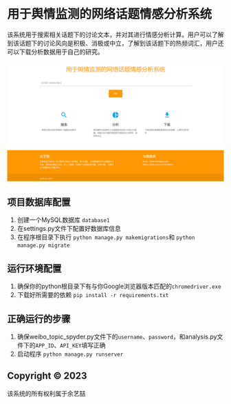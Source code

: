 # 用于舆情监测的网络话题情感分析系统

该系统用于搜索相关话题下的讨论文本，并对其进行情感分析计算。用户可以了解到该话题下的讨论风向是积极、消极或中立，了解到该话题下的热频词汇，用户还可以下载分析数据用于自己的研究。


![](img/index.png)


## 项目数据库配置

1. 创建一个MySQL数据库 `database1`
2. 在settings.py文件下配置好数据库信息
3. 在程序根目录下执行 `python manage.py makemigrations`和 `python manage.py migrate`


## 运行环境配置

1. 确保你的python根目录下有与你Google浏览器版本匹配的`chromedriver.exe`
2. 下载好所需要的依赖 `pip install -r requirements.txt`


## 正确运行的步骤

1. 确保weibo_topic_spyder.py文件下的`username`、`password`，和analysis.py文件下的`APP_ID`、`API_KEY`填写正确
2. 启动程序 `python manage.py runserver`



## Copyright © 2023
该系统的所有权利属于余艺喆